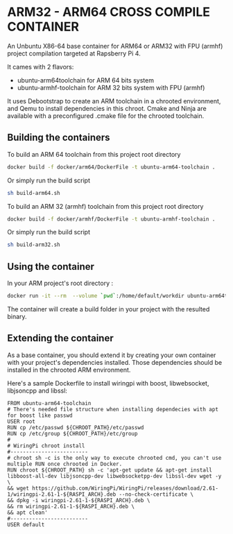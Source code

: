 # ARM32 - ARM64 CROSS COMPILE CONTAINER

An Unbuntu X86-64 base container for ARM64 or ARM32 with FPU (armhf) project compilation targeted at Rapsberry Pi 4.

It cames with 2 flavors:
- ubuntu-arm64toolchain for ARM 64 bits system
- ubuntu-armhf-toolchain for ARM 32 bits system with FPU (armhf)

It uses Debootstrap to create an ARM toolchain in a chrooted environment, and Qemu to install dependencies in this chroot.
Cmake and Ninja are available with a preconfigured .cmake file for the chrooted toolchain.

## Building the containers

To build an ARM 64 toolchain from this project root directory
```bash
docker build -f docker/arm64/DockerFile -t ubuntu-arm64-toolchain .
```
Or simply run the build script
```bash
sh build-arm64.sh
```

To build an ARM 32 (armhf) toolchain from this project root directory
```bash
docker build -f docker/armhf/DockerFile -t ubuntu-armhf-toolchain .
```
Or simply run the build script
```bash
sh build-arm32.sh
```

## Using the container

In your ARM project's root directory :
```bash
docker run -it --rm  --volume `pwd`:/home/default/workdir ubuntu-arm64toolchain:latest 
```

The container will create a build folder in your project with the resulted binary.

 ## Extending the container

As a base container, you should extend it by creating your own container with your project's dependencies installed.
Those dependencies should be installed in the chrooted ARM environment.

Here's a sample Dockerfile to install wiringpi with boost, libwebsocket, libjsoncpp and libssl:
```docker
FROM ubuntu-arm64-toolchain
# There's needed file structure when installing dependecies with apt for boost like passwd
USER root
RUN cp /etc/passwd ${CHROOT_PATH}/etc/passwd
RUN cp /etc/group ${CHROOT_PATH}/etc/group
#
# WiringPi chroot install
#-------------------------
# chroot sh -c is the only way to execute chrooted cmd, you can't use multiple RUN once chrooted in Docker.
RUN chroot ${CHROOT_PATH} sh -c 'apt-get update && apt-get install libboost-all-dev libjsoncpp-dev libwebsocketpp-dev libssl-dev wget -y \
&& wget https://github.com/WiringPi/WiringPi/releases/download/2.61-1/wiringpi-2.61-1-${RASPI_ARCH}.deb --no-check-certificate \
&& dpkg -i wiringpi-2.61-1-${RASPI_ARCH}.deb \
&& rm wiringpi-2.61-1-${RASPI_ARCH}.deb \
&& apt clean'
#-------------------------
USER default
```